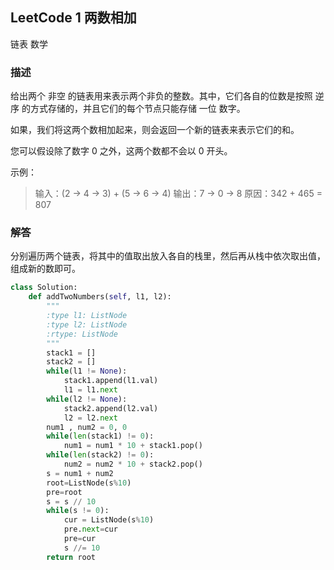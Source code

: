 ## LeetCode  1 两数相加
链表 数学
### 描述
给出两个 非空 的链表用来表示两个非负的整数。其中，它们各自的位数是按照 逆序 的方式存储的，并且它们的每个节点只能存储 一位 数字。

如果，我们将这两个数相加起来，则会返回一个新的链表来表示它们的和。

您可以假设除了数字 0 之外，这两个数都不会以 0 开头。

示例：
>输入：(2 -> 4 -> 3) + (5 -> 6 -> 4)
输出：7 -> 0 -> 8
原因：342 + 465 = 807

### 解答
分别遍历两个链表，将其中的值取出放入各自的栈里，然后再从栈中依次取出值，组成新的数即可。

```Python
class Solution:
    def addTwoNumbers(self, l1, l2):
        """
        :type l1: ListNode
        :type l2: ListNode
        :rtype: ListNode
        """
        stack1 = []
        stack2 = []
        while(l1 != None):
            stack1.append(l1.val)
            l1 = l1.next
        while(l2 != None):
            stack2.append(l2.val)
            l2 = l2.next
        num1 , num2 = 0, 0
        while(len(stack1) != 0):
            num1 = num1 * 10 + stack1.pop()
        while(len(stack2) != 0):
            num2 = num2 * 10 + stack2.pop()
        s = num1 + num2
        root=ListNode(s%10)
        pre=root
        s = s // 10
        while(s != 0):
            cur = ListNode(s%10)
            pre.next=cur
            pre=cur
            s //= 10
        return root
```